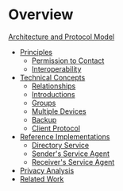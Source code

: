# Overview

[Architecture and Protocol Model](./architecture-overview.md)
- [Principles]()
	- [Permission to Contact](./principles-permission.md)
	- [Interoperability]()
- [Technical Concepts]()
	- [Relationships]()
	- [Introductions]()
	- [Groups]()
	- [Multiple Devices]()
	- [Backup]()
	- [Client Protocol](client-protocol.md)
- [Reference Implementations](reference-implementations.md)
	- [Directory Service](reference/directory-service.md)
	- [Sender's Service Agent](reference/sending-service.md)
	- [Receiver's Service Agent]()
- [Privacy Analysis]()
- [Related Work](related-work.md)